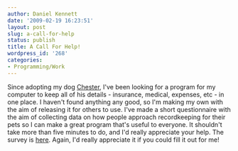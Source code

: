 ```yaml
---
author: Daniel Kennett
date: '2009-02-19 16:23:51'
layout: post
slug: a-call-for-help
status: publish
title: A Call For Help!
wordpress_id: '268'
categories:
- Programming/Work
---
```


Since adopting my dog [Chester](http://danielkennett.org/?p=264), I've
been looking for a program for my computer to keep all of his details -
insurance, medical, expenses, etc - in one place. I haven't found
anything any good, so I'm making my own with the aim of releasing it for
others to use. I've made a short questionnaire with the aim of
collecting data on how people approach recordkeeping for their pets so I
can make a great program that's useful to everyone. It shouldn't take
more than five minutes to do, and I'd really appreciate your help. The
survey is
[here](http://spreadsheets.google.com/viewform?formkey=cFNORzR1T3NBbFQxNmRldzF6cHBPUHc6MA).
Again, I'd really appreciate it if you could fill it out for me!
